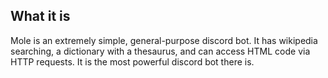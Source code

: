 ## What it is

Mole is an extremely simple, general-purpose discord bot.  It has wikipedia searching, a dictionary with a thesaurus, and can access HTML code via HTTP requests. It is the most powerful discord bot there is.
